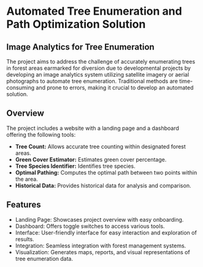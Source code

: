 # Automated Tree Enumeration and Path Optimization Solution

## Image Analytics for Tree Enumeration
The project aims to address the challenge of accurately enumerating trees in forest areas earmarked for diversion due to developmental projects by developing an image analytics system utilizing satellite imagery or aerial photographs to automate tree enumeration. Traditional methods are time-consuming and prone to errors, making it crucial to develop an automated solution.

## Overview
The project includes a website with a landing page and a dashboard offering the following tools:

- **Tree Count:** Allows accurate tree counting within designated forest areas.
- **Green Cover Estimator:** Estimates green cover percentage.
- **Tree Species Identifier:** Identifies tree species.
- **Optimal Pathing:** Computes the optimal path between two points within the area.
- **Historical Data:** Provides historical data for analysis and comparison.

## Features
- Landing Page: Showcases project overview with easy onboarding.
- Dashboard: Offers toggle switches to access various tools.
- Interface: User-friendly interface for easy interaction and exploration of results.
- Integration: Seamless integration with forest management systems.
- Visualization: Generates maps, reports, and visual representations of tree enumeration data.
